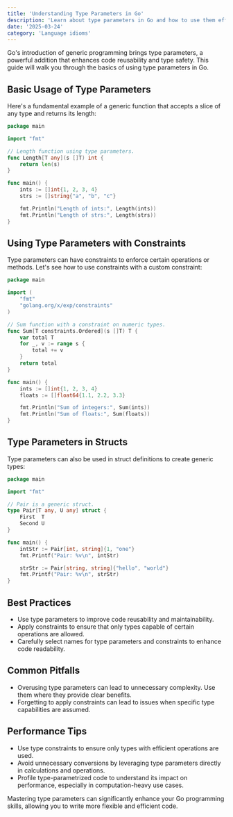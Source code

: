 ```yaml
---
title: 'Understanding Type Parameters in Go'
description: 'Learn about type parameters in Go and how to use them effectively in generic programming.'
date: '2025-03-24'
category: 'Language idioms'
---
```


Go's introduction of generic programming brings type parameters, a powerful addition that enhances code reusability and type safety. This guide will walk you through the basics of using type parameters in Go.

## Basic Usage of Type Parameters

Here's a fundamental example of a generic function that accepts a slice of any type and returns its length:

```go
package main

import "fmt"

// Length function using type parameters.
func Length[T any](s []T) int {
	return len(s)
}

func main() {
	ints := []int{1, 2, 3, 4}
	strs := []string{"a", "b", "c"}

	fmt.Println("Length of ints:", Length(ints))
	fmt.Println("Length of strs:", Length(strs))
}
```

## Using Type Parameters with Constraints

Type parameters can have constraints to enforce certain operations or methods. Let's see how to use constraints with a custom constraint:

```go
package main

import (
	"fmt"
	"golang.org/x/exp/constraints"
)

// Sum function with a constraint on numeric types.
func Sum[T constraints.Ordered](s []T) T {
	var total T
	for _, v := range s {
		total += v
	}
	return total
}

func main() {
	ints := []int{1, 2, 3, 4}
	floats := []float64{1.1, 2.2, 3.3}

	fmt.Println("Sum of integers:", Sum(ints))
	fmt.Println("Sum of floats:", Sum(floats))
}
```

## Type Parameters in Structs

Type parameters can also be used in struct definitions to create generic types:

```go
package main

import "fmt"

// Pair is a generic struct.
type Pair[T any, U any] struct {
	First  T
	Second U
}

func main() {
	intStr := Pair[int, string]{1, "one"}
	fmt.Printf("Pair: %v\n", intStr)

	strStr := Pair[string, string]{"hello", "world"}
	fmt.Printf("Pair: %v\n", strStr)
}
```

## Best Practices

- Use type parameters to improve code reusability and maintainability.
- Apply constraints to ensure that only types capable of certain operations are allowed.
- Carefully select names for type parameters and constraints to enhance code readability.
  
## Common Pitfalls

- Overusing type parameters can lead to unnecessary complexity. Use them where they provide clear benefits.
- Forgetting to apply constraints can lead to issues when specific type capabilities are assumed.

## Performance Tips

- Use type constraints to ensure only types with efficient operations are used.
- Avoid unnecessary conversions by leveraging type parameters directly in calculations and operations.
- Profile type-parametrized code to understand its impact on performance, especially in computation-heavy use cases.

Mastering type parameters can significantly enhance your Go programming skills, allowing you to write more flexible and efficient code.